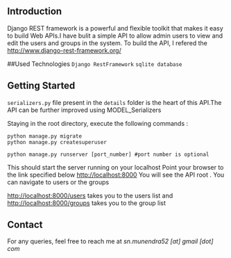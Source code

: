 ## Introduction
Django REST framework is a powerful and flexible toolkit that makes it easy to build Web APIs.I have bulit a simple API to allow admin users to view and edit the users and groups in the system.
To build the API, I refered the http://www.django-rest-framework.org/

##Used Technologies
`Django RestFramework`
`sqlite database`

## Getting Started
 `serializers.py` file present in the `details` folder is the heart of this API.The API can be further improved using MODEL_Serializers

Staying in the root directory, execute the following commands :
```
python manage.py migrate
python manage.py createsuperuser

python manage.py runserver [port_number] #port number is optional

```

This should start the server running on your localhost
Point your browser to the link specified below
[http://localhost:8000](http://localhost:8000)
You will see the API root . You can navigate to users or the groups

[http://localhost:8000/users](http://localhost:8000/users)  takes you to the users list and
[http://localhost:8000/groups](http://localhost:8000/groups) takes you to the group list

## Contact
For any queries, feel free to reach me at  *sn.munendra52 [at] gmail [dot] com*

